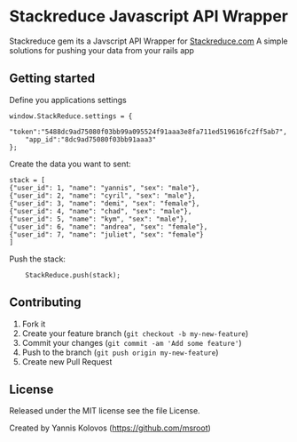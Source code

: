 # Stackreduce Javascript API Wrapper

Stackreduce gem its a Javscript API Wrapper for [Stackreduce.com](http://www.stackreduce.com/)
A simple solutions for pushing your data from your rails app

## Getting started
Define you applications settings
	
	window.StackReduce.settings = {
		"token":"5488dc9ad75080f03bb99a095524f91aaa3e8fa711ed519616fc2ff5ab7",
		"app_id":"8dc9ad75080f03bb91aaa3"
	};


Create the data you want to sent:

	stack = [
	{"user_id": 1, "name": "yannis", "sex": "male"},
	{"user_id": 2, "name": "cyril", "sex": "male"},
	{"user_id": 3, "name": "demi", "sex": "female"},
	{"user_id": 4, "name": "chad", "sex": "male"},
	{"user_id": 5, "name": "kym", "sex": "male"},
	{"user_id": 6, "name": "andrea", "sex": "female"},
	{"user_id": 7, "name": "juliet", "sex": "female"}
	]
			

Push the stack:

		
		StackReduce.push(stack);

	
## Contributing

1. Fork it
2. Create your feature branch (`git checkout -b my-new-feature`)
3. Commit your changes (`git commit -am 'Add some feature'`)
4. Push to the branch (`git push origin my-new-feature`)
5. Create new Pull Request

## License

Released under the MIT license
see the file License.

Created by Yannis Kolovos (https://github.com/msroot)